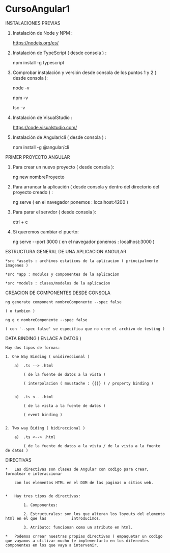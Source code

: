 # CursoAngular1

INSTALACIONES PREVIAS

1. Instalación de Node y NPM :

    https://nodejs.org/es/

2. Instalación de TypeScript ( desde consola ) :

    npm install -g typescript

3. Comprobar instalación y versión desde consola de los puntos 1 y 2 ( desde consola ):

    node -v

    npm -v

    tsc -v

4. Instalación de VisualStudio :

    https://code.visualstudio.com/

5. Instalación de Angular/cli ( desde consola ) :

    npm install -g @angular/cli

PRIMER PROYECTO ANGULAR


1. Para crear un nuevo proyecto ( desde consola ):

    ng new nombreProyecto


2. Para arrancar la aplicación ( desde consola y dentro del directorio del proyecto creado ) :

    ng serve  ( en el navegador ponemos : localhost:4200 )   


3. Para parar el servdor ( desde consola ): 

    ctrl + c


4. Si queremos cambiar el puerto: 

    ng serve --port 3000 ( en el navegador ponemos : localhost:3000 )   


ESTRUCTURA GENERAL DE UNA APLICACION ANGULAR

    *src *assets : archivos estaticos de la aplicacion ( principalmente imagenes )

    *src *app : modulos y componentes de la aplicacion

    *src *models : clases/modelos de la aplicacion

CREACION DE COMPONENTES DESDE CONSOLA

    ng generate component nombreComponente --spec false

    ( o tambien )

    ng g c nombreComponente --spec false

    ( con '--spec false' se especifica que no cree el archivo de testing )

DATA BINDING ( ENLACE A DATOS )

    Hay dos tipos de formas:

    1. One Way Binding ( unidireccional )

        a)  .ts --> .html 

            ( de la fuente de datos a la vista )

            ( interpolacion ( moustache : {{}} ) / property binding )


        b)  .ts <-- .html

            ( de la vista a la fuente de datos )

            ( event binding )


    2. Two way Biding ( bidireccional )

        a)  .ts <--> .html

            ( de la fuente de datos a la vista / de la vista a la fuente de datos )

DIRECTIVAS

    *   Las directivas son clases de Angular con codigo para crear, formatear e interaccionar

        con los elementos HTML en el DOM de las paginas o sitios web.


    *   Hay tres tipos de directivas:

            1. Componentes: 

            2. Estructurales: son los que alteran los loyouts del elemento html en el que las           introducimos.

            3. Atributo: funcionan como un atributo en html.

    *   Podemos crrear nuestras propias directivas ( empaquetar un codigo que vayamos a utilizar mucho )e implementarlo en los diferentes componentes en los que vaya a intervenir.